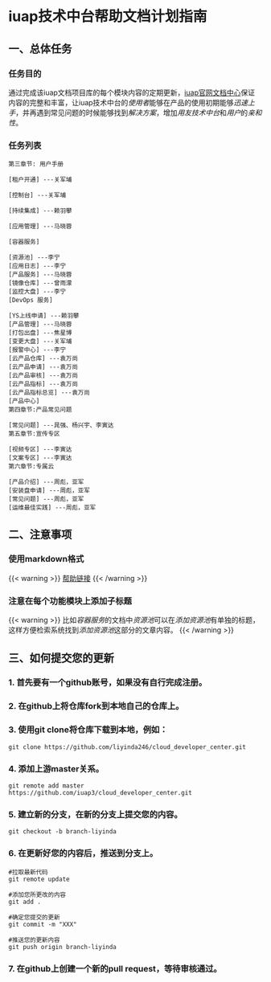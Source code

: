 # iuap技术中台帮助文档计划指南

## 一、总体任务

### 任务目的

通过完成该iuap文档项目库的每个模块内容的定期更新，[iuap官网文档中心](https://iuap.yonyoucloud.com/doc/cloud_developer_center.html)保证内容的完整和丰富，让iuap技术中台的*使用者*能够在产品的使用初期能够*迅速上手*，并再遇到常见问题的时候能够找到*解决方案*，增加*用友技术中台*和*用户*的*亲和性*。

### 任务列表

```
第三章节: 用户手册

[租户开通] ---关军埔

[控制台] ---关军埔

[持续集成] ---赖羽攀

[应用管理] ---马晓蓉

[容器服务]

[资源池] ---李宁
[应用日志] ---李宁
[产品服务] ---马晓蓉
[镜像仓库] ---曾雨濛
[监控大盘] ---李宁
[DevOps 服务]

[YS上线申请] ---赖羽攀
[产品管理] ---马晓蓉
[打包出盘] ---焦星博
[变更大盘] ---关军埔
[报警中心] ---李宁
[云产品仓库] ---袁万尚
[云产品申请] ---袁万尚
[云产品审核] ---袁万尚
[云产品指标] ---袁万尚
[云产品指标总览] ---袁万尚
[产品中心]
第四章节:产品常见问题

[常见问题] ---晁强、杨兴宇、李寅达
第五章节:宣传专区

[视频专区] ---李寅达
[文案专区] ---李寅达
第六章节:专属云

[产品介绍] ---周彪，亚军
[安装盘申请] ---周彪，亚军
[常见问题] ---周彪，亚军
[运维最佳实践] ---周彪，亚军

```

## 二、注意事项

### 使用markdown格式
{{< warning >}}
[帮助链接](https://markdown-zh.readthedocs.io/)
{{< /warning >}}
### 注意在每个功能模块上添加子标题
{{< warning >}}
比如*容器服务*的文档中*资源池*可以在*添加资源池*有单独的标题，这样方便检索系统找到*添加资源池*这部分的文章内容。
{{< /warning >}}

## 三、如何提交您的更新

### 1. 首先要有一个github账号，如果没有自行完成注册。

### 2. 在github上将仓库fork到本地自己的仓库上。

### 3. 使用git clone将仓库下载到本地，例如：
```
git clone https://github.com/liyinda246/cloud_developer_center.git 
```

### 4. 添加上游master关系。
```
git remote add master https://github.com/iuap3/cloud_developer_center.git
```

### 5. 建立新的分支，在新的分支上提交您的内容。
```
git checkout -b branch-liyinda
```

### 6. 在更新好您的内容后，推送到分支上。
```
#拉取最新代码
git remote update

#添加您所更改的内容
git add .

#确定您提交的更新
git commit -m "XXX"

#推送您的更新内容
git push origin branch-liyinda
```

### 7. 在github上创建一个新的pull request，等待审核通过。

